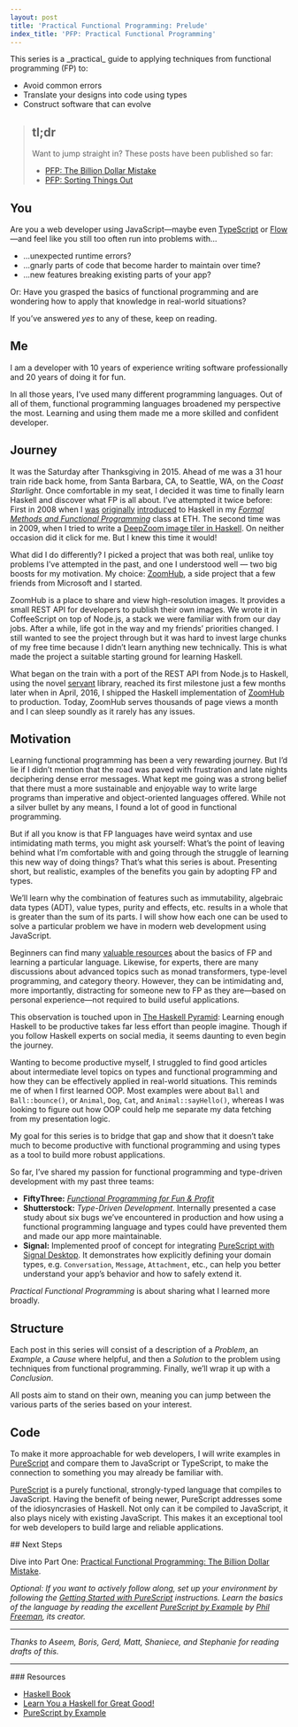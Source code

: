 ```yaml
---
layout: post
title: 'Practical Functional Programming: Prelude'
index_title: 'PFP: Practical Functional Programming'
---
```


<section class="lede" markdown="1">
This series is a _practical_ guide to applying techniques from functional programming (FP) to:

-   Avoid common errors
-   Translate your designs into code using types
-   Construct software that can evolve

> ## tl;dr
>
> Want to jump straight in? These posts have been published so far:
>
> -   [PFP: The Billion Dollar Mistake][blog-tdd-1]
> -   [PFP: Sorting Things Out][blog-tdd-2]

</section>

## You

Are you a web developer using JavaScript—maybe even [TypeScript] or [Flow]—and feel like you still too often run into problems with…

-   …unexpected runtime errors?
-   …gnarly parts of code that become harder to maintain over time?
-   …new features breaking existing parts of your app?

Or: Have you grasped the basics of functional programming and are wondering how to apply that knowledge in real-world situations?

If you’ve answered _yes_ to any of these, keep on reading.

## Me

I am a developer with 10 years of experience writing software professionally and 20 years of doing it for fun.

In all those years, I’ve used many different programming languages. Out of all of them, functional programming languages broadened my perspective the most. Learning and using them made me a more skilled and confident developer.

## Journey

It was the Saturday after Thanksgiving in 2015. Ahead of me was a 31 hour train ride back home, from Santa Barbara, CA, to Seattle, WA, on the _Coast Starlight_. Once comfortable in my seat, I decided it was time to finally learn Haskell and discover what FP is all about. I’ve attempted it twice before: First in 2008 when I [was][blog-fas-1] [originally][blog-fas-2] [introduced][blog-fas-3] to Haskell in my _[Formal Methods and Functional Programming][eth-fmfp]_ class at ETH. The second time was in 2009, when I tried to write a [DeepZoom image tiler in Haskell][github-deepzoom.hs]. On neither occasion did it click for me. But I knew this time it would!

What did I do differently? I picked a project that was both real, unlike toy problems I’ve attempted in the past, and one I understood well — two big boosts for my motivation. My choice: [ZoomHub], a side project that a few friends from Microsoft and I started.

ZoomHub is a place to share and view high-resolution images. It provides a small REST API for developers to publish their own images. We wrote it in CoffeeScript on top of Node.js, a stack we were familiar with from our day jobs. After a while, life got in the way and my friends’ priorities changed. I still wanted to see the project through but it was hard to invest large chunks of my free time because I didn’t learn anything new technically. This is what made the project a suitable starting ground for learning Haskell.

What began on the train with a port of the REST API from Node.js to Haskell, using the novel [servant] library, reached its first milestone just a few months later when in April, 2016, I shipped the Haskell implementation of [ZoomHub] to production. Today, ZoomHub serves thousands of page views a month and I can sleep soundly as it rarely has any issues.

## Motivation

Learning functional programming has been a very rewarding journey. But I’d lie if I didn’t mention that the road was paved with frustration and late nights deciphering dense error messages. What kept me going was a strong belief that there must a more sustainable and enjoyable way to write large programs than imperative and object-oriented languages offered. While not a silver bullet by any means, I found a lot of good in functional programming.

But if all you know is that FP languages have weird syntax and use intimidating math terms, you might ask yourself: What’s the point of leaving behind what I’m comfortable with and going through the struggle of learning this new way of doing things? That’s what this series is about. Presenting short, but realistic, examples of the benefits you gain by adopting FP and types.

We’ll learn why the combination of features such as immutability, algebraic data types (ADT), value types, purity and effects, etc. results in a whole that is greater than the sum of its parts. I will show how each one can be used to solve a particular problem we have in modern web development using JavaScript.

Beginners can find many [valuable resources](#resources) about the basics of FP and learning a particular language. Likewise, for experts, there are many discussions about advanced topics such as monad transformers, type-level programming, and category theory. However, they can be intimidating and, more importantly, distracting for someone new to FP as they are—based on personal experience—not required to build useful applications.

This observation is touched upon in [The Haskell Pyramid]: Learning enough Haskell to be productive takes far less effort than people imagine. Though if you follow Haskell experts on social media, it seems daunting to even begin the journey.

Wanting to become productive myself, I struggled to find good articles about intermediate level topics on types and functional programming and how they can be effectively applied in real-world situations. This reminds me of when I first learned OOP. Most examples were about `Ball` and `Ball::bounce()`, or `Animal`, `Dog`, `Cat`, and `Animal::sayHello()`, whereas I was looking to figure out how OOP could help me separate my data fetching from my presentation logic.

My goal for this series is to bridge that gap and show that it doesn’t take much to become productive with functional programming and using types as a tool to build more robust applications.

So far, I’ve shared my passion for functional programming and type-driven development with my past three teams:

-   **FiftyThree:** _[Functional Programming for Fun & Profit][fpfp]_
-   **Shutterstock:** _Type-Driven Development_. Internally presented a case study about six bugs we’ve encountered in production and how using a functional programming language and types could have prevented them and made our app more maintainable.
-   **Signal:** Implemented proof of concept for integrating [PureScript with Signal Desktop][signal-desktop-purescript-poc]. It demonstrates how explicitly defining your domain types, e.g. `Conversation`, `Message`, `Attachment`, etc., can help you better understand your app’s behavior and how to safely extend it.

_Practical Functional Programming_ is about sharing what I learned more broadly.

## Structure

Each post in this series will consist of a description of a _Problem_, an _Example_, a _Cause_ where helpful, and then a _Solution_ to the problem using techniques from functional programming. Finally, we’ll wrap it up with a _Conclusion_.

All posts aim to stand on their own, meaning you can jump between the various parts of the series based on your interest.

## Code

To make it more approachable for web developers, I will write examples in [PureScript] and compare them to JavaScript or TypeScript, to make the connection to something you may already be familiar with.

[PureScript] is a purely functional, strongly-typed language that compiles to JavaScript. Having the benefit of being newer, PureScript addresses some of the idiosyncrasies of Haskell. Not only can it be compiled to JavaScript, it also plays nicely with existing JavaScript. This makes it an exceptional tool for web developers to build large and reliable applications.

<section markdown="1" class="conclusion">
## Next Steps

Dive into Part One: [Practical Functional Programming: The Billion Dollar Mistake][blog-tdd-1].

_Optional: If you want to actively follow along, set up your environment by following the [Getting Started with PureScript][purescript-getting-started] instructions. Learn the basics of the language by reading the excellent [PureScript by Example] by [Phil Freeman][twitter-paf31], its creator._


</section>

---

_Thanks to Aseem, Boris, Gerd, Matt, Shaniece, and Stephanie for reading drafts of this._

---

<a name="resources"/>
### Resources

-   [Haskell Book](http://haskellbook.com/)
-   [Learn You a Haskell for Great Good!](http://learnyouahaskell.com/)
-   [PureScript by Example]


[actionscript-3]: https://en.wikipedia.org/wiki/ActionScript#ActionScript_3.0
[blog-fas-1]: /blog/functional-actionscript-1/
[blog-fas-2]: /blog/functional-actionscript-2/
[blog-fas-3]: /blog/functional-actionscript-3/
[blog-tdd-1]: /blog/practical-functional-programming-1/
[blog-tdd-2]: /blog/practical-functional-programming-2/
[eiffel]: https://www.eiffel.org/doc/eiffel/Eiffel
[eth-fmfp]: http://archiv.infsec.ethz.ch/education/ss08/fmfp/index.html
[flow]: https://flow.org/en/
[fpfp-notes-p9]: /publications/functional-programming-fun-profit-daniel-gasienica-notes.pdf#page=9
[fpfp]: /publications/functional-programming-fun-profit-daniel-gasienica.pdf
[github-deepzoom.hs]: https://github.com/gasi/deepzoom.hs
[haskell]: https://haskell-lang.org/
[purescript by example]: https://leanpub.com/purescript/read
[purescript-getting-started]: https://github.com/purescript/documentation/blob/master/guides/Getting-Started.md
[purescript]: http://www.purescript.org/
[servant]: http://haskell-servant.readthedocs.io/en/stable/
[signal-desktop-purescript-poc]: https://github.com/gasi/Signal-Desktop/pull/2
[the haskell pyramid]: https://patrickmn.com/software/the-haskell-pyramid/
[twitter-paf31]: https://twitter.com/paf31
[typescript]: https://www.typescriptlang.org/
[wp-pure-function]: https://en.wikipedia.org/wiki/Pure_function
[wp-static-typing]: https://en.wikipedia.org/wiki/Type_system#Static_type_checking
[zoomhub]: http://zoomhub.net/
